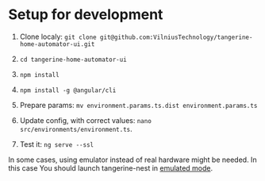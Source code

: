 # Setup for development

1. Clone localy: ``git clone git@github.com:VilniusTechnology/tangerine-home-automator-ui.git``

2. ``cd tangerine-home-automator-ui``

3. ``npm install``

4. ``npm install -g @angular/cli``

5. Prepare params: ``mv environment.params.ts.dist environment.params.ts``

6. Update config, with correct values: ``nano src/environments/environment.ts``.

7. Test it: ``ng serve --ssl``

In some cases, using emulator instead of real hardware might be needed. In this case You should launch tangerine-nest in [emulated mode](https://github.com/VilniusTechnology/tangerine-nest).
